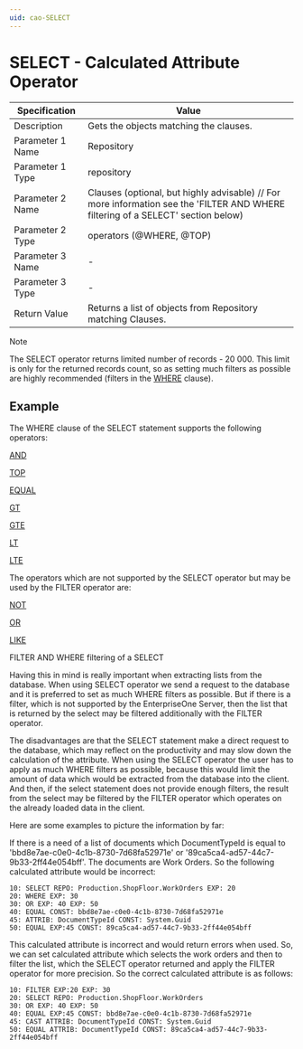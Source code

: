 ```yaml
---
uid: cao-SELECT
---
```


# SELECT - Calculated Attribute Operator

| Specification         | Value                                                        |
| --------------------- | ------------------------------------------------------------ |
| Description           | Gets the objects matching the clauses.           |
| Parameter 1 Name      | Repository                                                         |
| Parameter 1 Type      | repository                                    |
| Parameter 2 Name      | Clauses (optional, but highly advisable) // For more information see the 'FILTER AND WHERE filtering of a SELECT' section below)           |
| Parameter 2 Type      | operators (@WHERE, @TOP)                                                           |
| Parameter 3 Name      | -                                                            |
| Parameter 3 Type      | -                                                            |
| Return Value          | Returns a list of objects from Repository matching Clauses.                                                        |

> [!NOTE]
> The SELECT operator returns limited number of records - 20 000. This limit is only for the returned records count, so as setting much filters as possible are highly recommended (filters in the [WHERE](where.md) clause).

## Example

The WHERE clause of the SELECT statement supports the following operators:

[AND](and.md)

[TOP](top.md)

[EQUAL](equal.md)

[GT](gt.md)

[GTE](gte.md)

[LT](lt.md)

[LTE](lte.md)

The operators which are not supported by the SELECT operator but may be used by the FILTER operator are:

[NOT](not.md)

[OR](or.md)

[LIKE](like.md)


FILTER AND WHERE filtering of a SELECT

Having this in mind is really important when extracting lists from the database. When using SELECT operator we send a request to the database and it is preferred to set as much WHERE filters as possible. But if there is a filter, which is not supported by the EnterpriseOne Server, then the list that is returned by the select may be filtered additionally with the FILTER operator.

The disadvantages are that the SELECT statement make a direct request to the database, which may reflect on the productivity and may slow down the calculation of the attribute. When using the SELECT operator the user has to apply as much WHERE filters as possible, because this would limit the amount of data which would be extracted from the database into the client. And then, if the select statement does not provide enough filters, the result from the select may be filtered by the FILTER operator which operates on the already loaded data in the client.

Here are some examples to picture the information by far:

If there is a need of a list of documents which DocumentTypeId is equal to 'bbd8e7ae-c0e0-4c1b-8730-7d68fa52971e' or '89ca5ca4-ad57-44c7-9b33-2ff44e054bff'. The documents are Work Orders. So the following calculated attribute would be incorrect:

```
10: SELECT REPO: Production.ShopFloor.WorkOrders EXP: 20
20: WHERE EXP: 30
30: OR EXP: 40 EXP: 50
40: EQUAL CONST: bbd8e7ae-c0e0-4c1b-8730-7d68fa52971e
45: ATTRIB: DocumentTypeId CONST: System.Guid
50: EQUAL EXP:45 CONST: 89ca5ca4-ad57-44c7-9b33-2ff44e054bff
```

This calculated attribute is incorrect and would return errors when used. So, we can set calculated attribute which selects the work orders and then to filter the list, which the SELECT operator returned and apply the FILTER operator for more precision. So the correct calculated attribute is as follows:

```
10: FILTER EXP:20 EXP: 30
20: SELECT REPO: Production.ShopFloor.WorkOrders 
30: OR EXP: 40 EXP: 50
40: EQUAL EXP:45 CONST: bbd8e7ae-c0e0-4c1b-8730-7d68fa52971e
45: CAST ATTRIB: DocumentTypeId CONST: System.Guid
50: EQUAL ATTRIB: DocumentTypeId CONST: 89ca5ca4-ad57-44c7-9b33-2ff44e054bff
```

